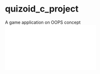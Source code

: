 # quizoid_c_project
A game application on OOPS concept
![](/https://github.com/KhushiJain2810/quizoid_c_project/blob/master/Report.pdf)
